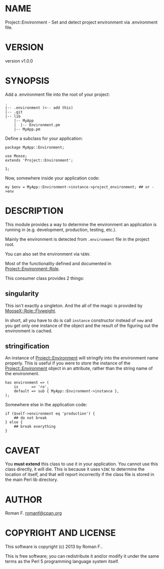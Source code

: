 # NAME

Project::Environment - Set and detect project environment via .environment file.

# VERSION

version v1.0.0

# SYNOPSIS

Add a .environment file into the root of your project:

    .
    |-- .environment (<-- add this)
    |-- .git
    |-- lib
        |-- MyApp
        |  |-- Environment.pm
        |-- MyApp.pm

Define a subclass for your application:

    package MyApp::Environment;

    use Moose;
    extends 'Project::Environment';

    1;

Now, somewhere inside your application code:

    my $env = MyApp::Environment->instance->project_environment; ## or ->env

# DESCRIPTION

This module provides a way to determine the environment an application is
running in (e.g. development, production, testing, etc.).

Mainly the environment is detected from `.environment` file in the project
root.

You can also set the environment via `%ENV`.

Most of the functionality defined and documented in
[Project::Environment::Role](http://search.cpan.org/perldoc?Project::Environment::Role).

This consumer class provides 2 things:

## singularity

This isn't exactly a singleton. And the all of the magic is provided by
[MooseX::Role::Flyweight](http://search.cpan.org/perldoc?MooseX::Role::Flyweight).

In short, all you have to do is call `instance` constructor instead of `new`
and you get only one instance of the object and the result of the figuring out
the environment is cached.

## stringification

An instance of [Project::Environment](http://search.cpan.org/perldoc?Project::Environment) will stringify into the
environment name properly. This is useful if you were to store the instance
of the [Project::Environment](http://search.cpan.org/perldoc?Project::Environment) object in an attribute, rather than
the string name of the environment.

    has environment => (
        is      => 'ro',
        default => sub { MyApp::Environment->instance },
    );

Somewhere else in the application code:

    if ($self->environment eq 'production') {
        ## do not break
    } else {
        ## break everything
    }

# CAVEAT

You __must extend__ this class to use it in your application. You cannot use
this class directly, it will die. This is because it uses `%INC` to determine
the location of itself, and that will report incorrectly if the class file is
stored in the main Perl lib directory.

# AUTHOR

Roman F. <romanf@cpan.org>

# COPYRIGHT AND LICENSE

This software is copyright (c) 2013 by Roman F..

This is free software; you can redistribute it and/or modify it under
the same terms as the Perl 5 programming language system itself.
